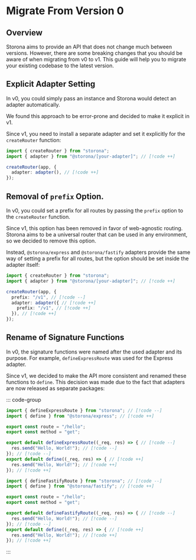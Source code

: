 # Migrate From Version 0

## Overview

Storona aims to provide an API that does not change much between versions. However, there are some breaking changes that you should be aware of when migrating from v0 to v1. This guide will help you to migrate your existing codebase to the latest version.

## Explicit Adapter Setting

In v0, you could simply pass an instance and Storona would detect an adapter automatically.

We found this approach to be error-prone and decided to make it explicit in v1.

Since v1, you need to install a separate adapter and set it explicitly for the `createRouter` function:

```ts
import { createRouter } from "storona";
import { adapter } from "@storona/[your-adapter]"; // [!code ++]

createRouter(app, {
  adapter: adapter(), // [!code ++]
});
```

## Removal of `prefix` Option.

In v0, you could set a prefix for all routes by passing the `prefix` option to the `createRouter` function.

Since v1, this option has been removed in favor of web-agnostic routing. Storona aims to be a universal router that can be used in any environment, so we decided to remove this option.

Instead, `@storona/express` and `@storona/fastify` adapters provide the same way of setting a prefix for all routes, but the option should be set inside the adapter itself:

<!-- prettier-ignore-start -->

```ts
import { createRouter } from "storona";
import { adapter } from "@storona/[your-adapter]"; // [!code ++]

createRouter(app, {
  prefix: "/v1", // [!code --]
  adapter: adapter({ // [!code ++]
    prefix: "/v1", // [!code ++]
  }), // [!code ++]
});
```

<!-- prettier-ignore-end -->

## Rename of Signature Functions

In v0, the signature functions were named after the used adapter and its purpose. For example, `defineExpressRoute` was used for the Express adapter.

Since v1, we decided to make the API more consistent and renamed these functions to `define`. This decision was made due to the fact that adapters are now released as separate packages:

<!-- prettier-ignore-start -->
::: code-group

```ts [Express]
import { defineExpressRoute } from "storona"; // [!code --]
import { define } from "@storona/express"; // [!code ++]

export const route = "/hello";
export const method = "get";

export default defineExpressRoute((_req, res) => { // [!code --]
  res.send("Hello, World!"); // [!code --]
}); // [!code --]
export default define((_req, res) => { // [!code ++]
  res.send("Hello, World!"); // [!code ++]
}); // [!code ++]
```

```ts [Fastify]
import { defineFastifyRoute } from "storona"; // [!code --]
import { define } from "@storona/fastify"; // [!code ++]

export const route = "/hello";
export const method = "get";

export default defineFastifyRoute((_req, res) => { // [!code --]
  res.send("Hello, World!"); // [!code --]
}); // [!code --]
export default define((_req, res) => { // [!code ++]
  res.send("Hello, World!"); // [!code ++]
}); // [!code ++]
```

:::
<!-- prettier-ignore-end -->
